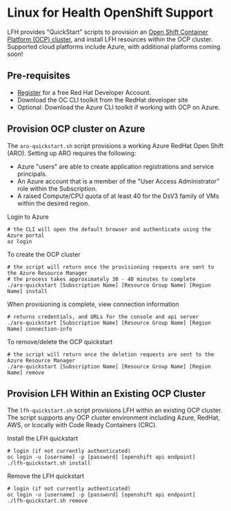 # Linux for Health OpenShift Support

LFH provides "QuickStart" scripts to provision an [Open Shift Container Platform (OCP) cluster](https://www.openshift.com/), and install LFH resources within the OCP cluster.
Supported cloud platforms include Azure, with additional platforms coming soon!


## Pre-requisites

- [Register](https://developers.redhat.com/register) for a free Red Hat Developer Account.
- Download the OC CLI toolkit from the RedHat developer site
- Optional: Download the Azure CLI toolkit if working with OCP on Azure.

## Provision OCP cluster on Azure

The `aro-quickstart.sh` script provisions a working Azure RedHat Open Shift (ARO).  Setting up ARO requires the following:

- Azure "users" are able to create application registrations and service principals.
- An Azure account that is a member of the "User Access Administrator" role within the Subscription.
- A raised Compute/CPU quota of at least 40 for the DsV3 family of VMs within the desired region.

Login to Azure
```shell script
# the CLI will open the default browser and authenticate using the Azure portal
az login
```

To create the OCP cluster
```shell script
# the script will return once the provisioning requests are sent to the Azure Resource Manager
# the process takes approximately 30 - 40 minutes to complete
./aro-quickstart [Subscription Name] [Resource Group Name] [Region Name] install
```

When provisioning is complete, view connection information
```shell script
# returns credentials, and URLs for the console and api server
./aro-quickstart [Subscription Name] [Resource Group Name] [Region Name] connection-info
```

To remove/delete the OCP quickstart
```shell script
# the script will return once the deletion requests are sent to the Azure Resource Manager
./aro-quickstart [Subscription Name] [Resource Group Name] [Region Name] remove
```

## Provision LFH Within an Existing OCP Cluster

The `lfh-quickstart.sh` script provisions LFH within an existing OCP cluster. The script supports any OCP cluster environment including Azure, RedHat, AWS, or lcocally with Code Ready Containers (CRC).

Install the LFH quickstart
```shell script
# login (if not currently authenticated)
oc login -u [username] -p [password] [openshift api endpoint]
./lfh-quickstart.sh install
```

Remove the LFH quickstart
```shell script
# login (if not currently authenticated)
oc login -u [username] -p [password] [openshift api endpoint]
./lfh-quickstart.sh remove
```
